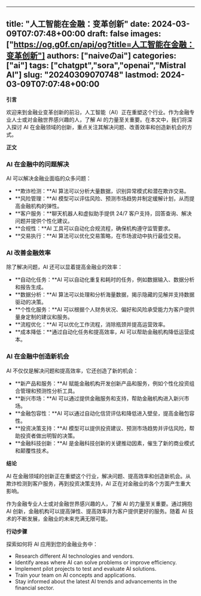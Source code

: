 
---
title: "人工智能在金融：变革创新"
date: 2024-03-09T07:07:48+00:00
draft: false
images: ["https://og.g0f.cn/api/og?title=人工智能在金融：变革创新"]
authors: ["naiveのai"]
categories: ["ai"]
tags: ["chatgpt","sora","openai","Mistral AI"]
slug: "20240309070748"
lastmod: 2024-03-09T07:07:48+00:00
---
**引言**

欢迎来到金融业变革创新的前沿，人工智能（AI）正在重塑这个行业。作为金融专业人士或对金融世界感兴趣的人，了解 AI 的力量至关重要。在本文中，我们将深入探讨 AI 在金融领域的创新，重点关注其解决问题、改善效率和创造新机会的方式。

**正文**

### AI 在金融中的问题解决

AI 可以解决金融业面临的众多问题：

- **欺诈检测：**AI 算法可以分析大量数据，识别异常模式和潜在欺诈交易。
- **风险管理：**AI 模型可以评估风险、预测市场趋势并制定缓解计划，从而提高金融机构的弹性。
- **客户服务：**聊天机器人和虚拟助手提供 24/7 客户支持，回答查询、解决问题并提供个性化建议。
- **合规性：**AI 工具可以自动化合规流程，确保机构遵守监管要求。
- **交易执行：**AI 算法可以优化交易策略，在市场波动中执行最佳交易。

### AI 改善金融效率

除了解决问题，AI 还可以显着提高金融业的效率：

- **自动化任务：**AI 可以自动化重复和耗时的任务，例如数据输入、数据分析和报告生成。
- **数据分析：**AI 算法可以处理和分析海量数据，揭示隐藏的见解并支持数据驱动的决策。
- **个性化服务：**AI 可以根据个人财务状况、偏好和风险承受能力为客户提供量身定制的建议和服务。
- **流程优化：**AI 可以优化工作流程，消除瓶颈并提高运营效率。
- **成本降低：**通过自动化任务和提高效率，AI 可以帮助金融机构降低运营成本。

### AI 在金融中创造新机会

AI 不仅仅是解决问题和提高效率，它还创造了新的机会：

- **新产品和服务：**AI 赋能金融机构开发创新产品和服务，例如个性化投资组合管理和预测性分析工具。
- **新兴市场：**AI 可以通过提供金融服务和支持，帮助金融机构进入新兴市场。
- **金融包容性：**AI 可以通过自动化信贷评估和降低进入壁垒，提高金融包容性。
- **投资决策支持：**AI 模型可以提供投资建议、预测市场趋势并评估风险，帮助投资者做出明智的决策。
- **金融科技创新：**AI 是金融科技创新的关键推动因素，催生了新的商业模式和颠覆性技术。

**结论**

AI 在金融领域的创新正在重塑这个行业，解决问题、提高效率和创造新机会。从欺诈检测到客户服务，再到投资决策支持，AI 正在对金融业的各个方面产生重大影响。

作为金融专业人士或对金融世界感兴趣的人，了解 AI 的力量至关重要。通过拥抱 AI 创新，金融机构可以提高弹性、提高效率并为客户提供更好的服务。随着 AI 技术的不断发展，金融业的未来充满无限可能。

**行动步骤**

探索如何将 AI 应用到您的金融业务中：

- Research different AI technologies and vendors.
- Identify areas where AI can solve problems or improve efficiency.
- Implement pilot projects to test and evaluate AI solutions.
- Train your team on AI concepts and applications.
- Stay informed about the latest AI trends and advancements in the financial sector.